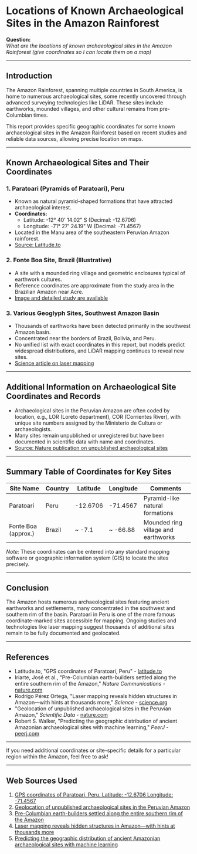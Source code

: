 # Locations of Known Archaeological Sites in the Amazon Rainforest

**Question:**  
*What are the locations of known archaeological sites in the Amazon Rainforest (give coordinates so I can locate them on a map)*

---

## Introduction

The Amazon Rainforest, spanning multiple countries in South America, is home to numerous archaeological sites, some recently uncovered through advanced surveying technologies like LiDAR. These sites include earthworks, mounded villages, and other cultural remains from pre-Columbian times.

This report provides specific geographic coordinates for some known archaeological sites in the Amazon Rainforest based on recent studies and reliable data sources, allowing precise location on maps.

---

## Known Archaeological Sites and Their Coordinates

### 1. Paratoari (Pyramids of Paratoari), Peru
- Known as natural pyramid-shaped formations that have attracted archaeological interest.
- **Coordinates:**  
  - Latitude:  -12° 40' 14.02" S (Decimal: -12.6706)  
  - Longitude: -71° 27' 24.19" W (Decimal: -71.4567)  
- Located in the Manu area of the southeastern Peruvian Amazon rainforest.
- [Source: Latitude.to](https://latitude.to/articles-by-country/pe/peru/148075/paratoari)

### 2. Fonte Boa Site, Brazil (Illustrative)
- A site with a mounded ring village and geometric enclosures typical of earthwork cultures.
- Reference coordinates are approximate from the study area in the Brazilian Amazon near Acre.
- [Image and detailed study are available](https://www.nature.com/articles/s41467-018-03510-7)

### 3. Various Geoglyph Sites, Southwest Amazon Basin
- Thousands of earthworks have been detected primarily in the southwest Amazon basin.
- Concentrated near the borders of Brazil, Bolivia, and Peru.
- No unified list with exact coordinates in this report, but models predict widespread distributions, and LiDAR mapping continues to reveal new sites.
- [Science article on laser mapping](https://www.science.org/content/article/laser-mapping-reveals-hidden-structures-in-amazon-hints-thousands-more)

---

## Additional Information on Archaeological Site Coordinates and Records

- Archaeological sites in the Peruvian Amazon are often coded by location, e.g., LOR (Loreto department), COR (Corrientes River), with unique site numbers assigned by the Ministerio de Cultura or archaeologists.  
- Many sites remain unpublished or unregistered but have been documented in scientific data with name and coordinates.
- [Source: Nature publication on unpublished archaeological sites](https://www.nature.com/articles/s41597-021-01067-7.pdf)

---

## Summary Table of Coordinates for Key Sites

| Site Name          | Country | Latitude    | Longitude    | Comments                                |
|--------------------|---------|-------------|--------------|----------------------------------------|
| Paratoari          | Peru    | -12.6706    | -71.4567     | Pyramid-like natural formations        |
| Fonte Boa (approx.)| Brazil  | ~ -7.1      | ~ -66.88     | Mounded ring village and earthworks    |

*Note:* These coordinates can be entered into any standard mapping software or geographic information system (GIS) to locate the sites precisely.

---

## Conclusion

The Amazon hosts numerous archaeological sites featuring ancient earthworks and settlements, many concentrated in the southwest and southern rim of the basin. Paratoari in Peru is one of the more famous coordinate-marked sites accessible for mapping. Ongoing studies and technologies like laser mapping suggest thousands of additional sites remain to be fully documented and geolocated.

---

## References

- Latitude.to, "GPS coordinates of Paratoari, Peru" - [latitude.to](https://latitude.to/articles-by-country/pe/peru/148075/paratoari)  
- Iriarte, José et al., "Pre-Columbian earth-builders settled along the entire southern rim of the Amazon," *Nature Communications* - [nature.com](https://www.nature.com/articles/s41467-018-03510-7)  
- Rodrigo Pérez Ortega, "Laser mapping reveals hidden structures in Amazon—with hints at thousands more," *Science* - [science.org](https://www.science.org/content/article/laser-mapping-reveals-hidden-structures-in-amazon-hints-thousands-more)  
- "Geolocation of unpublished archaeological sites in the Peruvian Amazon," *Scientific Data* - [nature.com](https://www.nature.com/articles/s41597-021-01067-7.pdf)  
- Robert S. Walker, "Predicting the geographic distribution of ancient Amazonian archaeological sites with machine learning," *PeerJ* - [peerj.com](https://peerj.com/articles/15137/)

---

If you need additional coordinates or site-specific details for a particular region within the Amazon, feel free to ask!

---
## Web Sources Used

1. [GPS coordinates of Paratoari, Peru. Latitude: -12.6706 Longitude: -71.4567](https://latitude.to/articles-by-country/pe/peru/148075/paratoari)
2. [Geolocation of unpublished archaeological sites in the Peruvian Amazon](https://www.nature.com/articles/s41597-021-01067-7.pdf)
3. [Pre-Columbian earth-builders settled along the entire southern rim of the Amazon](https://www.nature.com/articles/s41467-018-03510-7)
4. [Laser mapping reveals hidden structures in Amazon—with hints at thousands more](https://www.science.org/content/article/laser-mapping-reveals-hidden-structures-in-amazon-hints-thousands-more)
5. [Predicting the geographic distribution of ancient Amazonian archaeological sites with machine learning](https://peerj.com/articles/15137/)
